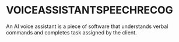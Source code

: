 # VOICEASSISTANTSPEECHRECOG
An AI voice assistant is a piece of software that understands verbal commands and completes task assigned by the client. 
